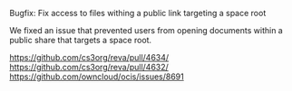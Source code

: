 Bugfix: Fix access to files withing a public link targeting a space root

We fixed an issue that prevented users from opening documents within a public share
that targets a space root.

https://github.com/cs3org/reva/pull/4634/
https://github.com/cs3org/reva/pull/4632/
https://github.com/owncloud/ocis/issues/8691
